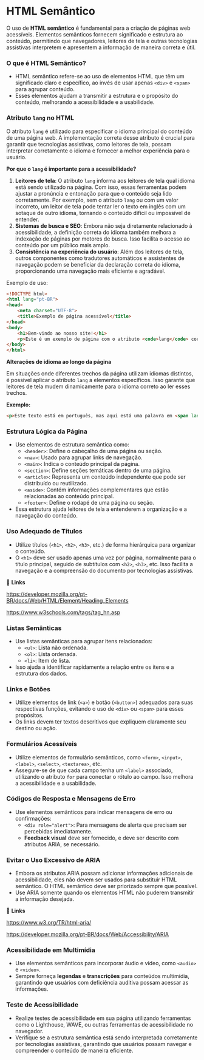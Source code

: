 # HTML Semântico

O uso de **HTML semântico** é fundamental para a criação de páginas web acessíveis. Elementos semânticos fornecem significado e estrutura ao conteúdo, permitindo que navegadores, leitores de tela e outras tecnologias assistivas interpretem e apresentem a informação de maneira correta e útil. 

### **O que é HTML Semântico?**

- HTML semântico refere-se ao uso de elementos HTML que têm um significado claro e específico, ao invés de usar apenas `<div>` e `<span>` para agrupar conteúdo.
- Esses elementos ajudam a transmitir a estrutura e o propósito do conteúdo, melhorando a acessibilidade e a usabilidade.

### Atributo `lang` no HTML

O atributo `lang` é utilizado para especificar o idioma principal do conteúdo de uma página web. A implementação correta desse atributo é crucial para garantir que tecnologias assistivas, como leitores de tela, possam interpretar corretamente o idioma e fornecer a melhor experiência para o usuário.

**Por que o `lang` é importante para a acessibilidade?**

1. **Leitores de tela**: O atributo `lang` informa aos leitores de tela qual idioma está sendo utilizado na página. Com isso, essas ferramentas podem ajustar a pronúncia e entonação para que o conteúdo seja lido corretamente. Por exemplo, sem o atributo `lang` ou com um valor incorreto, um leitor de tela pode tentar ler o texto em inglês com um sotaque de outro idioma, tornando o conteúdo difícil ou impossível de entender.
2. **Sistemas de busca e SEO**: Embora não seja diretamente relacionado à acessibilidade, a definição correta do idioma também melhora a indexação de páginas por motores de busca. Isso facilita o acesso ao conteúdo por um público mais amplo.
3. **Consistência na experiência do usuário**: Além dos leitores de tela, outros componentes como tradutores automáticos e assistentes de navegação podem se beneficiar da declaração correta do idioma, proporcionando uma navegação mais eficiente e agradável.

Exemplo de uso:

```html
<!DOCTYPE html>
<html lang="pt-BR">
<head>
    <meta charset="UTF-8">
    <title>Exemplo de página acessível</title>
</head>
<body>
    <h1>Bem-vindo ao nosso site!</h1>
    <p>Este é um exemplo de página com o atributo <code>lang</code> corretamente implementado.</p>
</body>
</html>
```

**Alterações de idioma ao longo da página**

Em situações onde diferentes trechos da página utilizam idiomas distintos, é possível aplicar o atributo `lang` a elementos específicos. Isso garante que leitores de tela mudem dinamicamente para o idioma correto ao ler esses trechos.

**Exemplo:**

```html
<p>Este texto está em português, mas aqui está uma palavra em <span lang="en">English</span>.</p>
```

### **Estrutura Lógica da Página**

- Use elementos de estrutura semântica como:
    - `<header>`: Define o cabeçalho de uma página ou seção.
    - `<nav>`: Usado para agrupar links de navegação.
    - `<main>`: Indica o conteúdo principal da página.
    - `<section>`: Define seções temáticas dentro de uma página.
    - `<article>`: Representa um conteúdo independente que pode ser distribuído ou reutilizado.
    - `<aside>`: Contém informações complementares que estão relacionadas ao conteúdo principal.
    - `<footer>`: Define o rodapé de uma página ou seção.
- Essa estrutura ajuda leitores de tela a entenderem a organização e a navegação do conteúdo.

### **Uso Adequado de Títulos**

- Utilize títulos (`<h1>`, `<h2>`, `<h3>`, etc.) de forma hierárquica para organizar o conteúdo.
- O `<h1>` deve ser usado apenas uma vez por página, normalmente para o título principal, seguido de subtítulos com `<h2>`, `<h3>`, etc. Isso facilita a navegação e a compreensão do documento por tecnologias assistivas.

🔗 **Links**

https://developer.mozilla.org/pt-BR/docs/Web/HTML/Element/Heading_Elements

https://www.w3schools.com/tags/tag_hn.asp

### **Listas Semânticas**

- Use listas semânticas para agrupar itens relacionados:
    - `<ul>`: Lista não ordenada.
    - `<ol>`: Lista ordenada.
    - `<li>`: Item de lista.
- Isso ajuda a identificar rapidamente a relação entre os itens e a estrutura dos dados.

### **Links e Botões**

- Utilize elementos de link (`<a>`) e botão (`<button>`) adequados para suas respectivas funções, evitando o uso de `<div>` ou `<span>` para esses propósitos.
- Os links devem ter textos descritivos que expliquem claramente seu destino ou ação.

### **Formulários Acessíveis**

- Utilize elementos de formulário semânticos, como `<form>`, `<input>`, `<label>`, `<select>`, `<textarea>`, etc.
- Assegure-se de que cada campo tenha um `<label>` associado, utilizando o atributo `for` para conectar o rótulo ao campo. Isso melhora a acessibilidade e a usabilidade.

### **Códigos de Resposta e Mensagens de Erro**

- Use elementos semânticos para indicar mensagens de erro ou confirmações:
    - `<div role="alert">`: Para mensagens de alerta que precisam ser percebidas imediatamente.
    - **Feedback visual** deve ser fornecido, e deve ser descrito com atributos ARIA, se necessário.

### **Evitar o Uso Excessivo de ARIA**

- Embora os atributos ARIA possam adicionar informações adicionais de acessibilidade, eles não devem ser usados para substituir HTML semântico. O HTML semântico deve ser priorizado sempre que possível.
- Use ARIA somente quando os elementos HTML não puderem transmitir a informação desejada.

🔗 **Links**

https://www.w3.org/TR/html-aria/

https://developer.mozilla.org/pt-BR/docs/Web/Accessibility/ARIA

### **Acessibilidade em Multimídia**

- Use elementos semânticos para incorporar áudio e vídeo, como `<audio>` e `<video>`.
- Sempre forneça **legendas** e **transcrições** para conteúdos multimídia, garantindo que usuários com deficiência auditiva possam acessar as informações.

### **Teste de Acessibilidade**

- Realize testes de acessibilidade em sua página utilizando ferramentas como o Lighthouse, WAVE, ou outras ferramentas de acessibilidade no navegador.
- Verifique se a estrutura semântica está sendo interpretada corretamente por tecnologias assistivas, garantindo que usuários possam navegar e compreender o conteúdo de maneira eficiente.
